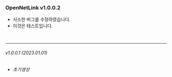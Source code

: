 
<!--Markdown 참고사항
	# 의 갯수에 따라 H1~ 로 폰트 크기 조절 가능
	_를 사용하면 기울임 가능	
	*** 로 나눔선 추가 가능
-->

### OpenNetLink v1.0.0.2
- 사소한 버그를 수정하였습니다.
- 이것은 테스트입니다.      

<br>

***
###### _v1.0.0.1      (2023.01.01)_
- _초기생성_

